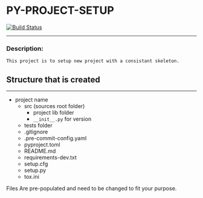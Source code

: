 # PY-PROJECT-SETUP

[![Build Status](https://dev.azure.com/cardonasj/py-project-setup/_apis/build/status/scardona91.py-project-setup?repoName=scardona91%2Fpy-project-setup&branchName=main)](https://dev.azure.com/cardonasj/py-project-setup/_build/latest?definitionId=10&repoName=scardona91%2Fpy-project-setup&branchName=main)

______________________________________________________________________

### Description:

```
This project is to setup new project with a consistant skeleton. 
```

## Structure that is created

______________________________________________________________________

- project name
  - src (sources root folder)
    - project lib folder
    - `__init__.py` for version
  - tests folder
  - .gitignore
  - .pre-commit-config.yaml
  - pyproject.toml
  - README.md
  - requirements-dev.txt
  - setup.cfg
  - setup.py
  - tox.ini

Files Are pre-populated and need to be changed to fit your purpose.
